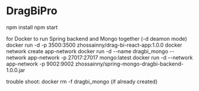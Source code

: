 # DragBiPro

npm install
npm start

for Docker to run Spring backend and Mongo together (-d deamon mode)
docker run -d -p 3500:3500 zhossainny/drag-bi-react-app:1.0.0
docker network create app-network
docker run -d --name dragbi_mongo --network app-network -p 27017:27017 mongo:latest
docker run -d --network app-network -p 9002:9002 zhossainny/spring-mongo-dragbi-backend-1.0.0.jar

trouble shoot:
docker rm -f dragbi_mongo (if already created)
